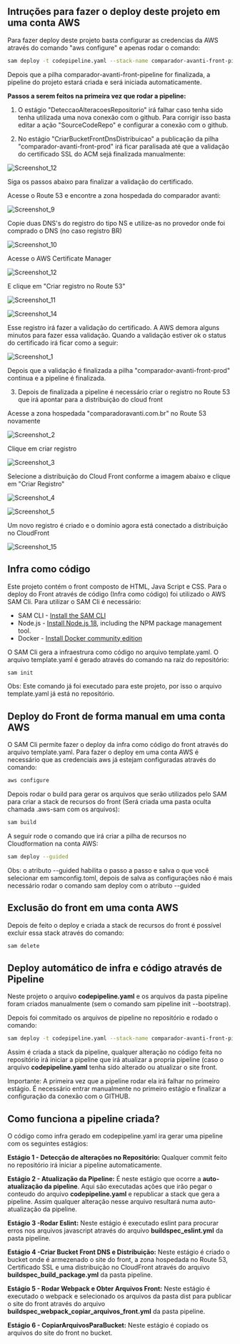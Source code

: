 <!-- @format -->

## Intruções para fazer o deploy deste projeto em uma conta AWS

Para fazer deploy deste projeto basta configurar as credencias da AWS através do comando "aws configure" e apenas rodar o comando:

```bash
sam deploy -t codepipeline.yaml --stack-name comparador-avanti-front-pipeline --capabilities=CAPABILITY_IAM
```
Depois que a pilha comparador-avanti-front-pipeline for finalizada, a pipeline do projeto estará criada e será iniciada automaticamente.

**Passos a serem feitos na primeira vez que rodar a pipeline:**

1) O estágio "DeteccaoAlteracoesRepositorio" irá falhar caso tenha sido tenha utilizada uma nova conexão com o github. Para corrigir isso basta editar a ação "SourceCodeRepo" e configurar a conexão com o github.

2) No estágio "CriarBucketFrontDnsDistribuicao" a publicação da pilha "comparador-avanti-front-prod" irá ficar paralisada até que a validação do certificado SSL do ACM sejá finalizada manualmente:

![Screenshot_12](https://github.com/andrewmaia/comparador-avanti-front/assets/2144032/cfdbb62d-a6ff-4cc3-b492-e22743e471b5)

Siga os passos abaixo para finalizar a validação do certificado.

Acesse o Route 53  e encontre a zona hospedada do comparador avanti:

![Screenshot_9](https://github.com/andrewmaia/comparador-avanti-front/assets/2144032/c8851df6-f21c-43e8-a427-b0efbe31da5e)

Copie duas DNS's do registro do tipo NS e utilize-as no provedor onde foi comprado o DNS (no caso registro BR)

![Screenshot_10](https://github.com/andrewmaia/comparador-avanti-front/assets/2144032/9af4a983-aacf-4263-91cd-903ce821bac6)

Acesse o AWS Certificate Manager

![Screenshot_12](https://github.com/andrewmaia/comparador-avanti-front/assets/2144032/cfdbb62d-a6ff-4cc3-b492-e22743e471b5)

  
E clique em "Criar registro no Route 53"
   
![Screenshot_11](https://github.com/andrewmaia/comparador-avanti-front/assets/2144032/1e054ca0-1bd5-4f1c-abaa-6eeadd6f8695)

![Screenshot_14](https://github.com/andrewmaia/comparador-avanti-front/assets/2144032/c2376d3a-bcfd-4088-861f-4271c5c6164c)

Esse registro irá fazer a validação do certificado. A AWS demora alguns minutos para fazer essa validação. Quando a validação estiver ok o status do certificado irá ficar como a seguir:

![Screenshot_1](https://github.com/andrewmaia/comparador-avanti-front/assets/2144032/b5ea9ccd-433b-43ca-85d6-82f90aa7f534)

Depois que a validação é finalizada a pilha "comparador-avanti-front-prod" continua e a pipeline é finalizada.

3) Depois de finalizada a pipeline é necessário criar o registro no Route 53 que irá apontar para a distribuição do cloud front

Acesse a zona hospedada "comparadoravanti.com.br" no Route 53 novamente

![Screenshot_2](https://github.com/andrewmaia/comparador-avanti-front/assets/2144032/351eeb1e-6849-4131-9239-41e95a5be3cb)

Clique em criar registro

![Screenshot_3](https://github.com/andrewmaia/comparador-avanti-front/assets/2144032/223e58a1-e487-47a6-bbef-f4955eea07af)

Selecione a distribuição do Cloud Front conforme a imagem abaixo e clique em "Criar Registro"

![Screenshot_4](https://github.com/andrewmaia/comparador-avanti-front/assets/2144032/bbb64c2b-3e82-42bf-97c3-6c04747a933f)

![Screenshot_5](https://github.com/andrewmaia/comparador-avanti-front/assets/2144032/afdc1d79-9e8d-4325-b877-ef690bfd52cd)

Um novo registro é criado e o domínio agora está conectado a distribuição no CloudFront

![Screenshot_15](https://github.com/andrewmaia/comparador-avanti-front/assets/2144032/f7c90f31-1e1b-4974-891c-ccf71578251d)



## Infra como código

Este projeto contém o front composto de HTML, Java Script e CSS.
Para o deploy do Front através de código (Infra como código) foi utilizado o AWS SAM Cli. Para utilizar o SAM Cli é necessário:

- SAM CLI - [Install the SAM CLI](https://docs.aws.amazon.com/serverless-application-model/latest/developerguide/serverless-sam-cli-install.html)
- Node.js - [Install Node.js 18](https://nodejs.org/en/), including the NPM package management tool.
- Docker - [Install Docker community edition](https://hub.docker.com/search/?type=edition&offering=community)

O SAM Cli gera a infraestrura como código no arquivo template.yaml.
O arquivo template.yaml é gerado através do comando na raíz do repositório:

```bash
sam init
```

Obs: Este comando já foi executado para este projeto, por isso o arquivo template.yaml já está no repositório.

## Deploy do Front de forma manual em uma conta AWS

O SAM Cli permite fazer o deploy da infra como código do front através do arquivo template.yaml.
Para fazer o deploy em uma conta AWS é necessário que as credenciais aws já estejam configuradas através do comando:

```bash
aws configure
```

Depois rodar o build para gerar os arquivos que serão utilizados pelo SAM para criar a stack de recursos do front (Será criada uma pasta oculta chamada .aws-sam com os arquivos):

```bash
sam build
```

A seguir rode o comando que irá criar a pilha de recursos no Cloudformation na conta AWS:

```bash
sam deploy --guided
```

Obs: o atributo --guided habilita o passo a passo e salva o que você selecionar em samconfig.toml, depois de salva as configurações não é mais necessário rodar o comando sam deploy com o atributo --guided

## Exclusão do front em uma conta AWS

Depois de feito o deploy e criada a stack de recursos do front é possível excluir essa stack através do comando:

```bash
sam delete
```

## Deploy automático de infra e código através de Pipeline

Neste projeto o arquivo **codepipeline.yaml** e os arquivos da pasta pipeline foram criados manualmente (sem o comando sam pipeline init --bootstrap).

Depois foi commitado os arquivos de pipeline no repositório e rodado o comando:

```bash
sam deploy -t codepipeline.yaml --stack-name comparador-avanti-front-pipeline --capabilities=CAPABILITY_IAM
```

Assim é criada a stack da pipeline, qualquer alteração no código feita no repositório irá iniciar a pipeline que irá atualizar a propria pipeline (caso o arquivo **codepipeline.yaml** tenha sido alterado ou atualizar o site front.

Importante: A primeira vez que a pipeline rodar ela irá falhar no primeiro estágio. É necessário entrar manualmente no primeiro estágio e finalizar a configuração da conexão com o GITHUB.

## Como funciona a pipeline criada?

O código como infra gerado em codepipeline.yaml ira gerar uma pipeline com os seguintes estágios:

**Estágio 1 - Detecção de alterações no Repositório:** Qualquer commit feito no repositório irá iniciar a pipeline automaticamente.

**Estágio 2 - Atualização da Pipeline:** É neste estágio que ocorre a **auto-atualização da pipeline**. Aqui são executadas ações que irão pegar o conteudo do arquivo **codepipeline.yaml** e republicar a stack que gera a pipeline. Assim qualquer alteração nesse arquivo resultará numa auto-atualização da pipeline.

**Estágio 3 -Rodar Eslint:** Neste estágio é executado eslint para procurar erros nos arquivos javascript através do arquivo **buildspec_eslint.yml** da pasta pipeline.

**Estágio 4 -Criar Bucket Front DNS e Distribuição:** Neste estágio é criado o bucket onde é armezenado o site do front, a zona hospedada no Route 53, Certificado SSL e uma distribuição no CloudFront através do arquivo **buildspec_build_package.yml** da pasta pipeline.

**Estágio 5 - Rodar Webpack e Obter Arquivos Front:** Neste estágio é executado o webpack e selecionado os arquivos da pasta dist para publicar o site do front através do arquivo **buildspec_webpack_copiar_arquivos_front.yml** da pasta pipeline.

**Estágio 6 - CopiarArquivosParaBucket:** Neste estágio é copiado os arquivos do site do front no bucket.
